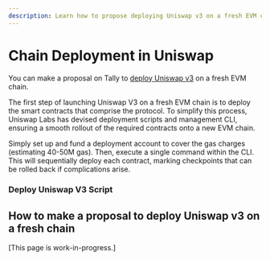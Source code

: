 ```yaml
---
description: Learn how to propose deploying Uniswap v3 on a fresh EVM chain using Tally.
---
```


# Chain Deployment in Uniswap

You can make a proposal on Tally to [deploy Uniswap v3](https://github.com/Uniswap/deploy-v3) on a fresh EVM chain.

The first step of launching Uniswap V3 on a fresh EVM chain is to deploy the smart contracts that comprise the protocol. To simplify this process, Uniswap Labs has devised deployment scripts and management CLI, ensuring a smooth rollout of the required contracts onto a new EVM chain.&#x20;

Simply set up and fund a deployment account to cover the gas charges (estimating 40-50M gas). Then, execute a single command within the CLI. This will sequentially deploy each contract, marking checkpoints that can be rolled back if complications arise.

### Deploy Uniswap V3 Script



## How to make a proposal to deploy Uniswap v3 on a fresh chain

\[This page is work-in-progress.]

